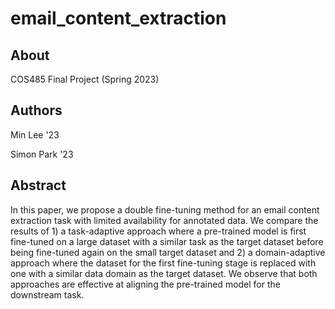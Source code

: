 # email_content_extraction

## About

COS485 Final Project (Spring 2023)

## Authors

Min Lee '23

Simon Park '23

## Abstract
In this paper, we propose a double fine-tuning method for an email content extraction task with limited availability for annotated data. We compare the results of 1) a task-adaptive approach where a pre-trained model is first fine-tuned on a large dataset with a similar task as the target dataset before being fine-tuned again on the small target dataset and 2) a domain-adaptive approach where the dataset for the first fine-tuning stage is replaced with one with a similar data domain as the target dataset. We observe that both approaches are effective at aligning the pre-trained model for the downstream task.
